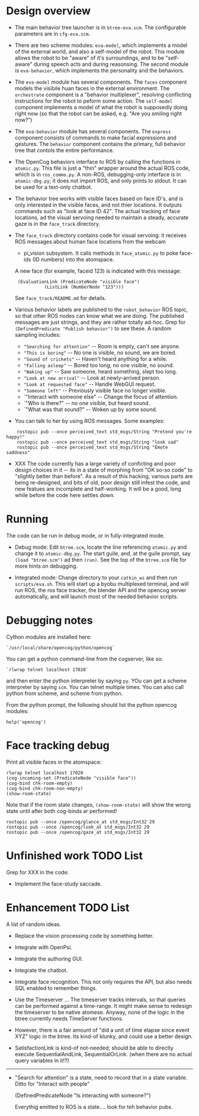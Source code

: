 
Design overview
===============

* The main behavior tree launcher is in `btree-eva.scm`.  The
  configurable parameters are in `cfg-eva.scm`.

* There are two scheme modules: `eva-model`, which implements a model
  of the external world, and also a self-model of the robot.  This
  module allows the robot to be "aware" of it's surroundings, and to be
  "self-aware" during speech acts and during reasonsing.  The second
  module is `eva-behavior`, which implements the personality and the
  behaviors.

* The `eva-model` module has several components. The `faces` component
  models the visibile huan faces in the external environment. The
  `orchestrate` component is a "behavior multiplexer", resolving
  conflicting instructions for the robot to peform some action. The
  `self-model` component implements a model of what the robot is
  supposedly doing right now (so that the robot can be asked, e.g. "Are
  you smiling right now?")

* The `eva-behavior` module has several components.  The `express`
  component consists of commands to make facial expressions and
  gestures.  The `behavior` component contains the primary, full
  behavior tree that contols the entire performance.

* The OpenCog behaviors interface to ROS by calling the functions in
  `atomic.py`. This file is just a "thin" wrapper around the actual ROS
  code, which is in `ros_commo.py`.  A non-ROS, debugging-only interface
  is in `atomic-dbg.py`; it does not import ROS, and only prints to
  stdout. It can be used for a text-only chatbot.

* The behavior tree works with visible faces based on face ID's,
  and is only interested in the visible faces, and not thier locations.
  It outputs commands such as "look at face ID 42". The actual tracking
  of face locations, ad the visual servoing needed to maintain a
  steady, accurate gaze is in the `face_track` directory.

* The `face_track` directory contains code for visual servoing: it
  receives ROS messages about human face locations from the webcam
  + pi_vision subsystem.  It calls methods in `face_atomic.py` to
  poke face-ids (ID numbers) into the atomspace.

  A new face (for example, faceid 123) is indicated with this message:
  ```
   (EvaluationLink (PredicateNode "visible face")
             (ListLink (NumberNode "123")))
  ```
  See `face_track/README.md` for details.

* Various behavior labels are published to the `robot_behavior` ROS
  topic, so that other ROS nodes can know what we are doing.  The
  published messages are just strings, and they are rather totally
  ad-hoc.  Grep for `(DefinedPredicate "Publish behavior")` to see
  these.  A random sampling includes:

    + `"Searching for attention"` -- Room is empty, can't see anyone.
    + `"This is boring"` -- No one is visible, no sound, we are bored.
    + `"Sound of crickets"` -- Haven't heard anything for a while.
    + `"Falling asleep"` -- Bored too long, no one visible, no sound.
    + `"Waking up"` -- Saw someone, heard something, slept too long.
    + `"Look at new arrival"` -- Look at newly-arrived person.
    + `"Look at requested face"` -- Handle WebGUI request.
    + `"Someone left"` -- Previously visible face no longer visible.
    + `"Interact with someone else" -- Change the focus of attention.
    + `"Who is there?" -- no one visible, but heard sound.
    + `"What was that sound?" -- Woken up by some sound.

* You can talk to her by using ROS messages. Some examples:
```
    rostopic pub --once perceived_text std_msgs/String "Pretend you're happy!"
    rostopic pub --once perceived_text std_msgs/String "look sad"
    rostopic pub --once perceived_text std_msgs/String "Emote saddness"
```


* XXX The code currently has a large variety of conficting and poor
  design choices in it -- its in a state of morphing from "OK so-so code"
  to "slightly better than before".  As a result of this hacking, various
  parts are being re-designed,  and bits of old, poor design still
  infest the code, and new featues are incomplete and half-working.
  It will be a good, long while before the code here settles down.


Running
=======
The code can be run in debug mode, or in fully-integrated mode.

* Debug mode: Edit `btree.scm`, locate the line referencing `atomic.py`
  and change it to `atomic-dbg.py`.  The start guile, and, at the guile
  prompt, say `(load "btree.scm")`  ad then `(run)`.  See the top of
  the `btree.scm` file for more hints on debugging.

* Integrated mode:
  Change directory to your `catkin_ws` and then run `scripts/eva.sh`.
  This will start up a byobu multiplexed terminal, and will run ROS,
  the ros face tracker, the blender API and the opencog server
  automatically, and will launch most of the needed behavior scripts.


Debugging notes
===============
Cython modules are installed here:
```
`/usr/local/share/opencog/python/opencog`
```

You can get a python command-line from the cogserver, like so:
```
`rlwrap telnet localhost 17020`
```
and then enter the python interpreter by saying `py`.  YOu can get
a scheme interpreter by saying `scm`.  You can telnet multiple times.
You can also call python from scheme, and scheme from python.

From the python prompt, the following should list the python
opencog modules:
```
help('opencog')
```

Face tracking debug
===================
Print all visible faces in the atomspace:

```
rlwrap telnet localhost 17020
(cog-incoming-set (PredicateNode "visible face"))
(cog-bind chk-room-empty)
(cog-bind chk-room-non-empty)
(show-room-state)
```

Note that if the room state changes, `(show-room-state)` will show the
wrong state until after both cog-binds ar performed!

```
rostopic pub --once /opencog/glance_at std_msgs/Int32 29
rostopic pub --once /opencog/look_at std_msgs/Int32 29
rostopic pub --once /opencog/gaze_at std_msgs/Int32 29
```


Unfinished work TODO List
=========================
Grep for XXX in the code:

* Implement the face-study saccade.

Enhancement TODO List
=====================
A list of random ideas.

* Replace the vision processing code by something better.

* Integrate with OpenPsi.

* Integrate the authoring GUI.

* Integrate the chatbot.

* Integrate face recognition.  This not only requires the API, but
  also needs SQL enabled to remember things.

* Use the Timeserver ... The timeserver tracks intervals, so that queries
  can be performed against a time-range.  It might make sense to redesign
  the timeserver to be native atomese. Anyway, none of the logic in the
  btree currently needs TimeServer functions.

* However, there is a fair amount of "did a unit of time elapse since
  event XYZ" logic in the btree.  Its kind-of klunky, and could use
  a better design.

* SatisfactionLink is kind-of not-needed; should be able to directly
  execute SequentialAndLink, SequentialOrLink. (when there are no
  actual query variables in it!?)

--------

* "Search for attention" is a state, need to record that in a state
  variable. Ditto for "Interact with people"

  (DefinedPredicateNode "Is interacting with someone?")

  Everythig emitted to ROS is a state.... look for teh behavior pubs.
